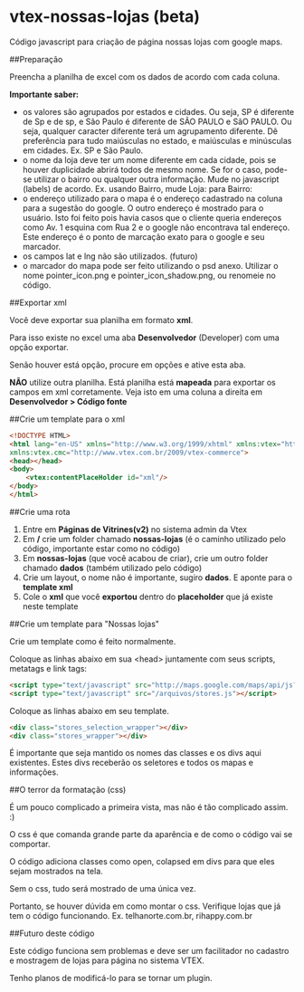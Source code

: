 vtex-nossas-lojas (beta)
========================

Código javascript para criação de página nossas lojas com google maps.

##Preparação

Preencha a planilha de excel com os dados de acordo com cada coluna.

**Importante saber:**

* os valores são agrupados por estados e cidades. Ou seja, SP é diferente de Sp e de sp, e São Paulo é diferente de SÃO PAULO e SãO PAULO. Ou seja, qualquer caracter diferente terá um agrupamento diferente. Dê preferência para tudo maiúsculas no estado, e maiúsculas e minúsculas em cidades. Ex. SP e São Paulo.
* o nome da loja deve ter um nome diferente em cada cidade, pois se houver duplicidade abrirá todos de mesmo nome. Se for o caso, pode-se utilizar o bairro ou qualquer outra informação. Mude no javascript (labels) de acordo. Ex. usando Bairro, mude Loja: para Bairro:
* o endereço utilizado para o mapa é o endereço cadastrado na coluna para a sugestão do google. O outro endereço é mostrado para o usuário. Isto foi feito pois havia casos que o cliente queria endereços como Av. 1 esquina com Rua 2 e o google não encontrava tal endereço. Este endereço é o ponto de marcação exato para o google e seu marcador.
* os campos lat e lng não são utilizados. (futuro)
* o marcador do mapa pode ser feito utilizando o psd anexo. Utilizar o nome pointer_icon.png e pointer_icon_shadow.png, ou renomeie no código.

##Exportar xml

Você deve exportar sua planilha em formato **xml**.

Para isso existe no excel uma aba **Desenvolvedor** (Developer) com uma opção exportar.

Senão houver está opção, procure em opções e ative esta aba.

**NÃO** utilize outra planilha. Está planilha está **mapeada** para exportar os campos em xml corretamente. Veja isto em uma coluna a direita em **Desenvolvedor > Código fonte**

##Crie um template para o xml

```html
<!DOCTYPE HTML>
<html lang="en-US" xmlns="http://www.w3.org/1999/xhtml" xmlns:vtex="http://www.vtex.com.br/2009/vtex-common" 
xmlns:vtex.cmc="http://www.vtex.com.br/2009/vtex-commerce">
<head></head>
<body>
    <vtex:contentPlaceHolder id="xml"/>
</body>
</html>
```


##Crie uma rota

1. Entre em **Páginas de Vitrines(v2)** no sistema admin da Vtex
2. Em **/** crie um folder chamado **nossas-lojas** (é o caminho utilizado pelo código, importante estar como no código)
3. Em **nossas-lojas** (que você acabou de criar), crie um outro folder chamado **dados** (também utilizado pelo código)
4. Crie um layout, o nome não é importante, sugiro **dados**. E aponte para o **template xml**
5. Cole o **xml** que você **exportou** dentro do **placeholder** que já existe neste template

##Crie um template para "Nossas lojas"

Crie um template como é feito normalmente.

Coloque as linhas abaixo em sua &lt;head&gt; juntamente com seus scripts, metatags e link tags:

```html
<script type="text/javascript" src="http://maps.google.com/maps/api/js?sensor=true"></script>
<script type="text/javascript" src="/arquivos/stores.js"></script>
```

Coloque as linhas abaixo em seu template.

```html
<div class="stores_selection_wrapper"></div>
<div class="stores_wrapper"></div>
```

É importante que seja mantido os nomes das classes e os divs aqui existentes.
Estes divs receberão os seletores e todos os mapas e informações.

##O terror da formatação (css)

É um pouco complicado a primeira vista, mas não é tão complicado assim. :)

O css é que comanda grande parte da aparência e de como o código vai se comportar.

O código adiciona classes como open, colapsed em divs para que eles sejam mostrados na tela.

Sem o css, tudo será mostrado de uma única vez.

Portanto, se houver dúvida em como montar o css. Verifique lojas que já tem o código funcionando. Ex. telhanorte.com.br, rihappy.com.br

##Futuro deste código

Este código funciona sem problemas e deve ser um facilitador no cadastro e mostragem de lojas para página no sistema VTEX.

Tenho planos de modificá-lo para se tornar um plugin.

